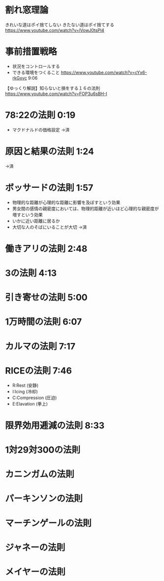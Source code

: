 # 割れ窓理論
きれいな道はポイ捨てしない
きたない道はポイ捨てする
https://www.youtube.com/watch?v=lVowJ0tsPl4


# 事前措置戦略
- 状況をコントロールする
- できる環境をつくること
https://www.youtube.com/watch?v=cYx6-rkGxvc 9:06


【ゆっくり解説】知らないと損をする１６の法則
https://www.youtube.com/watch?v=FOP3u6sBH-I

# 78:22の法則 0:19
  - マクドナルドの価格設定
→済

# 原因と結果の法則 1:24
→済

# ボッサードの法則 1:57
  - 物理的な距離が心理的な距離に影響を及ぼすという効果
  - 男女間の感情の親密度においては、物理的距離が近いほど心理的な親密度が増すという効果
  - いかに近い距離に居るか
  - 大切な人のそばにいることが大切
→済

# 働きアリの法則 2:48

# 3の法則 4:13

# 引き寄せの法則 5:00

# 1万時間の法則 6:07

# カルマの法則 7:17

# RICEの法則 7:46
  - R:Rest (安静)
  - I:Icing (冷却)
  - C:Compression (圧迫)
  - E:Elavation (拳上)

# 限界効用逓減の法則 8:33

# 1対29対300の法則

# カニンガムの法則

# パーキンソンの法則

# マーチンゲールの法則

# ジャネーの法則

# メイヤーの法則
